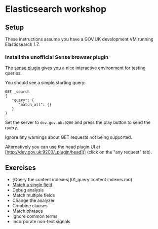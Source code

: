 # Elasticsearch workshop

## Setup

These instructions assume you have a GOV.UK development VM running Elasticsearch
1.7.

### Install the unofficial Sense browser plugin

The [sense plugin](https://chrome.google.com/webstore/detail/sense-beta/lhjgkmllcaadmopgmanpapmpjgmfcfig?hl=en) gives you a nice interactive environment for testing queries.

You should see a simple starting query:

```
GET _search
{
   "query": {
      "match_all": {}
   }
}
```

Set the server to `dev.gov.uk:9200` and press the play button to send the query.

Ignore any warnings about GET requests not being supported.

Alternatively you can use the head plugin UI at [http://dev.gov.uk:9200/_plugin/head]() (click on the "any request" tab).

## Exercises

- [Query the content indexes](01_query content indexes.md)
- [Match a single field](02_match_single_field.md)
- Debug analysis
- Match multiple fields
- Change the analyzer
- Combine clauses
- Match phrases
- Ignore common terms
- Incorporate non-text signals
